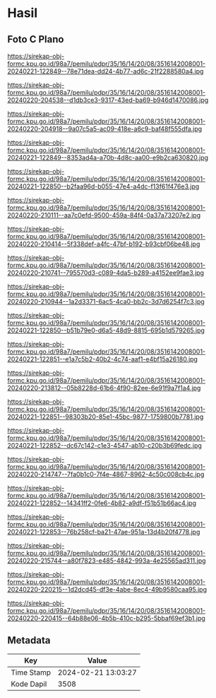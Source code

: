# Hasil

## Foto C Plano

https://sirekap-obj-formc.kpu.go.id/98a7/pemilu/pdpr/35/16/14/20/08/3516142008001-20240221-122849--78e71dea-dd24-4b77-ad6c-21f2288580a4.jpg

https://sirekap-obj-formc.kpu.go.id/98a7/pemilu/pdpr/35/16/14/20/08/3516142008001-20240220-204538--d1db3ce3-9317-43ed-ba69-b946d1470086.jpg

https://sirekap-obj-formc.kpu.go.id/98a7/pemilu/pdpr/35/16/14/20/08/3516142008001-20240220-204918--9a07c5a5-ac09-418e-a6c9-baf48f555dfa.jpg

https://sirekap-obj-formc.kpu.go.id/98a7/pemilu/pdpr/35/16/14/20/08/3516142008001-20240221-122849--8353ad4a-a70b-4d8c-aa00-e9b2ca630820.jpg

https://sirekap-obj-formc.kpu.go.id/98a7/pemilu/pdpr/35/16/14/20/08/3516142008001-20240221-122850--b2faa96d-b055-47e4-a4dc-f13f61f476e3.jpg

https://sirekap-obj-formc.kpu.go.id/98a7/pemilu/pdpr/35/16/14/20/08/3516142008001-20240220-210111--aa7c0efd-9500-459a-84f4-0a37a73207e2.jpg

https://sirekap-obj-formc.kpu.go.id/98a7/pemilu/pdpr/35/16/14/20/08/3516142008001-20240220-210414--5f338def-a4fc-47bf-b192-b93cbf06be48.jpg

https://sirekap-obj-formc.kpu.go.id/98a7/pemilu/pdpr/35/16/14/20/08/3516142008001-20240220-210741--795570d3-c089-4da5-b289-a4152ee9fae3.jpg

https://sirekap-obj-formc.kpu.go.id/98a7/pemilu/pdpr/35/16/14/20/08/3516142008001-20240220-210944--1a2d3371-6ac5-4ca0-bb2c-3d7d6254f7c3.jpg

https://sirekap-obj-formc.kpu.go.id/98a7/pemilu/pdpr/35/16/14/20/08/3516142008001-20240221-122850--b51b79e0-d6a5-48d9-8815-695b1d579265.jpg

https://sirekap-obj-formc.kpu.go.id/98a7/pemilu/pdpr/35/16/14/20/08/3516142008001-20240221-122851--e1a7c5b2-40b2-4c74-aaf1-e4bf15a26180.jpg

https://sirekap-obj-formc.kpu.go.id/98a7/pemilu/pdpr/35/16/14/20/08/3516142008001-20240220-213812--05b8228d-61b6-4f90-82ee-6e91f9a7f1a4.jpg

https://sirekap-obj-formc.kpu.go.id/98a7/pemilu/pdpr/35/16/14/20/08/3516142008001-20240221-122851--98303b20-85e1-45bc-9877-1759800b7781.jpg

https://sirekap-obj-formc.kpu.go.id/98a7/pemilu/pdpr/35/16/14/20/08/3516142008001-20240221-122852--dc67c142-c1e3-4547-ab10-c20b3b69fedc.jpg

https://sirekap-obj-formc.kpu.go.id/98a7/pemilu/pdpr/35/16/14/20/08/3516142008001-20240220-214747--7fa0b1c0-7f4e-4867-8962-4c50c008cb4c.jpg

https://sirekap-obj-formc.kpu.go.id/98a7/pemilu/pdpr/35/16/14/20/08/3516142008001-20240221-122852--14341ff2-0fe6-4b82-a9df-f51b51b66ac4.jpg

https://sirekap-obj-formc.kpu.go.id/98a7/pemilu/pdpr/35/16/14/20/08/3516142008001-20240221-122853--76b258cf-ba21-47ae-951a-13d4b20f4778.jpg

https://sirekap-obj-formc.kpu.go.id/98a7/pemilu/pdpr/35/16/14/20/08/3516142008001-20240220-215744--a80f7823-e485-4842-993a-4e25565ad311.jpg

https://sirekap-obj-formc.kpu.go.id/98a7/pemilu/pdpr/35/16/14/20/08/3516142008001-20240220-220215--1d2dcd45-df3e-4abe-8ec4-49b9580caa95.jpg

https://sirekap-obj-formc.kpu.go.id/98a7/pemilu/pdpr/35/16/14/20/08/3516142008001-20240220-220415--64b88e06-4b5b-410c-b295-5bbaf69ef3b1.jpg


## Metadata

| Key        | Value               |
| ---------- | ------------------- |
| Time Stamp | 2024-02-21 13:03:27 |
| Kode Dapil | 3508                |



